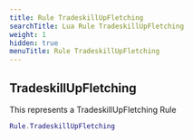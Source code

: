 ```yaml
---
title: Rule TradeskillUpFletching
searchTitle: Lua Rule TradeskillUpFletching
weight: 1
hidden: true
menuTitle: Rule TradeskillUpFletching
---
```

## TradeskillUpFletching

This represents a TradeskillUpFletching Rule
```lua
Rule.TradeskillUpFletching
```